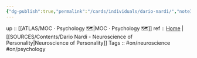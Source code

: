 ```yaml
---
{"dg-publish":true,"permalink":"/cards/individuals/dario-nardi/","noteIcon":"","created":"2023-02-18T15:53:01.848+01:00","updated":"2023-04-07T11:26:34.589+02:00"}
---
```


up :: [[ATLAS/MOC · Psychology 🗺️\|MOC · Psychology 🗺️]]
ref :: [Home](http://www.darionardi.com/vpc.html) | [[SOURCES/Contents/Dario Nardi - Neuroscience of Personality\|Neuroscience of Personality]] 
Tags :: #on/neuroscience #on/psychology 

